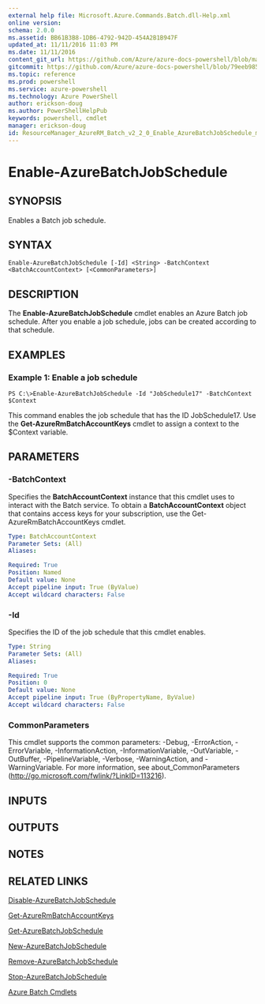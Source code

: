 ```yaml
---
external help file: Microsoft.Azure.Commands.Batch.dll-Help.xml
online version: 
schema: 2.0.0
ms.assetid: BB61B3B8-1DB6-4792-942D-454A2B1B947F
updated_at: 11/11/2016 11:03 PM
ms.date: 11/11/2016
content_git_url: https://github.com/Azure/azure-docs-powershell/blob/master/azureps-cmdlets-docs/ResourceManager/AzureRM.Batch/v2.2.0/Enable-AzureBatchJobSchedule.md
gitcommit: https://github.com/Azure/azure-docs-powershell/blob/79eeb985ea480979357fb4695832a0c3d29a48bf/azureps-cmdlets-docs/ResourceManager/AzureRM.Batch/v2.2.0/Enable-AzureBatchJobSchedule.md
ms.topic: reference
ms.prod: powershell
ms.service: azure-powershell
ms.technology: Azure PowerShell
author: erickson-doug
ms.author: PowerShellHelpPub
keywords: powershell, cmdlet
manager: erickson-doug
id: ResourceManager_AzureRM_Batch_v2_2_0_Enable_AzureBatchJobSchedule_md
---
```


# Enable-AzureBatchJobSchedule

## SYNOPSIS
Enables a Batch job schedule.

## SYNTAX

```
Enable-AzureBatchJobSchedule [-Id] <String> -BatchContext <BatchAccountContext> [<CommonParameters>]
```

## DESCRIPTION
The **Enable-AzureBatchJobSchedule** cmdlet enables an Azure Batch job schedule.
After you enable a job schedule, jobs can be created according to that schedule.

## EXAMPLES

### Example 1: Enable a job schedule
```
PS C:\>Enable-AzureBatchJobSchedule -Id "JobSchedule17" -BatchContext $Context
```

This command enables the job schedule that has the ID JobSchedule17.
Use the **Get-AzureRmBatchAccountKeys** cmdlet to assign a context to the $Context variable.

## PARAMETERS

### -BatchContext
Specifies the **BatchAccountContext** instance that this cmdlet uses to interact with the Batch service.
To obtain a **BatchAccountContext** object that contains access keys for your subscription, use the Get-AzureRmBatchAccountKeys cmdlet.

```yaml
Type: BatchAccountContext
Parameter Sets: (All)
Aliases: 

Required: True
Position: Named
Default value: None
Accept pipeline input: True (ByValue)
Accept wildcard characters: False
```

### -Id
Specifies the ID of the job schedule that this cmdlet enables.

```yaml
Type: String
Parameter Sets: (All)
Aliases: 

Required: True
Position: 0
Default value: None
Accept pipeline input: True (ByPropertyName, ByValue)
Accept wildcard characters: False
```

### CommonParameters
This cmdlet supports the common parameters: -Debug, -ErrorAction, -ErrorVariable, -InformationAction, -InformationVariable, -OutVariable, -OutBuffer, -PipelineVariable, -Verbose, -WarningAction, and -WarningVariable. For more information, see about_CommonParameters (http://go.microsoft.com/fwlink/?LinkID=113216).

## INPUTS

## OUTPUTS

## NOTES

## RELATED LINKS

[Disable-AzureBatchJobSchedule](xref:ResourceManager/AzureRM.Batch/v2.2.0/Disable-AzureBatchJobSchedule.md)

[Get-AzureRmBatchAccountKeys](xref:ResourceManager/AzureRM.Batch/v2.2.0/Get-AzureRmBatchAccountKeys.md)

[Get-AzureBatchJobSchedule](xref:ResourceManager/AzureRM.Batch/v2.2.0/Get-AzureBatchJobSchedule.md)

[New-AzureBatchJobSchedule](xref:ResourceManager/AzureRM.Batch/v2.2.0/New-AzureBatchJobSchedule.md)

[Remove-AzureBatchJobSchedule](xref:ResourceManager/AzureRM.Batch/v2.2.0/Remove-AzureBatchJobSchedule.md)

[Stop-AzureBatchJobSchedule](xref:ResourceManager/AzureRM.Batch/v2.2.0/Stop-AzureBatchJobSchedule.md)

[Azure Batch Cmdlets](xref:ResourceManager/AzureRM.Batch/v2.2.0/AzureRM.Batch.md)


